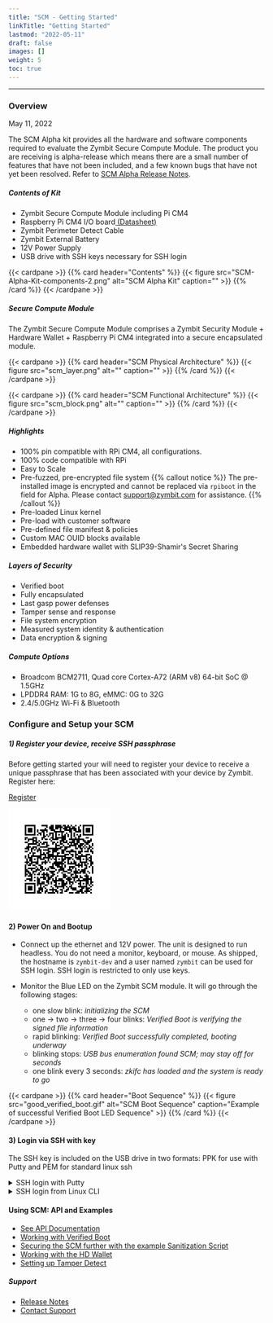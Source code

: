 ```yaml
---
title: "SCM - Getting Started"
linkTitle: "Getting Started"
lastmod: "2022-05-11"
draft: false
images: []
weight: 5
toc: true
---
```


-----
### **Overview**
May 11, 2022

The SCM Alpha kit provides all the hardware and software components required to evaluate the Zymbit Secure Compute Module. The product you are receiving is alpha-release which means there are a small number of features that have not been included, and a few known bugs that have not yet been resolved. Refer to [SCM Alpha Release Notes](../../../troubleshooting/scm/).

##### Contents of Kit
 
 * Zymbit Secure Compute Module including Pi CM4
 * Raspberry Pi CM4 I/O board[ (Datasheet)](https://datasheets.raspberrypi.com/cm4io/cm4io-datasheet.pdf)
 * Zymbit Perimeter Detect Cable
 * Zymbit External Battery
 * 12V Power Supply
 * USB drive with SSH keys necessary for SSH login

{{< cardpane >}}
{{% card header="Contents" %}}
{{< figure 
    src="SCM-Alpha-Kit-components-2.png"
    alt="SCM Alpha Kit"
    caption=""
    >}}
{{% /card %}}
{{< /cardpane >}}

##### Secure Compute Module

The Zymbit Secure Compute Module comprises a Zymbit Security Module + Hardware Wallet + Raspberry Pi CM4 integrated into a secure encapsulated module.

{{< cardpane >}}
{{% card header="SCM Physical Architecture" %}}
{{< figure
    src="scm_layer.png"
    alt=""
    caption=""
    >}}
{{% /card %}}
{{< /cardpane >}}

{{< cardpane >}}
{{% card header="SCM Functional Architecture" %}}
{{< figure
    src="scm_block.png"
    alt=""
    caption=""
    >}}
{{% /card %}}
{{< /cardpane >}}
    
##### Highlights
* 100% pin compatible with RPi CM4, all configurations.
* 100% code compatible with RPi
* Easy to Scale
* Pre-fuzzed, pre-encrypted file system
{{% callout notice %}}
The pre-installed image is encrypted and cannot be replaced via `rpiboot` in the field for Alpha. Please contact support@zymbit.com for assistance.
{{% /callout %}}
* Pre-loaded Linux kernel
* Pre-load with customer software
* Pre-defined file manifest & policies
* Custom MAC OUID blocks available
* Embedded hardware wallet with SLIP39-Shamir's Secret Sharing

##### Layers of Security
* Verified boot
* Fully encapsulated
* Last gasp power defenses
* Tamper sense and response
* File system encryption
* Measured system identity & authentication
* Data encryption & signing

##### Compute Options
* Broadcom BCM2711, Quad core Cortex-A72 (ARM v8) 64-bit SoC @ 1.5GHz
* LPDDR4 RAM: 1G to 8G, eMMC: 0G to 32G
* 2.4/5.0GHz Wi-Fi & Bluetooth

### **Configure and Setup your SCM**

##### 1) Register your device, receive SSH passphrase

Before getting started your will need to register your device to receive a unique passphrase that has been associated with your device by Zymbit.  Register here:

[Register](https://forms.zoho.com/phil12/form/SecureComputeModuleAlphaDeviceRegistration/)

![register](reg_barcode.png)
#### 2) Power On and Bootup
 * Connect up the ethernet and 12V power. The unit is designed to run headless. You do not need a monitor, keyboard, or mouse. As shipped, the hostname is `zymbit-dev` and a user named `zymbit` can be used for SSH login. SSH login is restricted to only use keys.
 
 * Monitor the Blue LED on the Zymbit SCM module. It will go through the following stages:
    - one slow blink:    *initializing the SCM*
    - one -> two -> three -> four blinks:   *Verified Boot is verifying the signed file information*
    - rapid blinking:   *Verified Boot successfully completed, booting underway*
    - blinking stops:   *USB bus enumeration found SCM; may stay off for seconds*
    - one blink every 3 seconds:   *zkifc has loaded and the system is ready to go*

{{< cardpane >}}
{{% card header="Boot Sequence" %}}
{{< figure 
    src="good_verified_boot.gif"
    alt="SCM Boot Sequence"
    caption="Example of successful Verified Boot LED Sequence"
    >}}
{{% /card %}}
{{< /cardpane >}}

#### 3) Login via SSH with key
The SSH key is included on the USB drive in two formats: PPK for use with Putty and PEM for standard linux ssh

<details>

<summary>
   SSH login with Putty
</summary>
    
* Copy PPK key from USB drive to your host

{{< cardpane >}}
{{% card header="Open PuTTY" %}}
{{< figure
    src="putty1.png"
    alt="Load SSH key file into PuTTY"
    caption="Open PuTTY, navigate to SSH -> Auth, and Browse to the PPK file."
    >}}
{{% /card %}}
{{< /cardpane >}}
    
{{< cardpane >}}
{{% card header="Configure and Save" %}}
{{< figure
    src="putty2.png"
    alt="Choose Session, then name and Save"
    caption="Choose Session, then fill out the Host Name, the Session name, and Save."
    >}}
{{% /card %}}
{{< /cardpane >}}
    
{{< cardpane >}}
{{% card header="Open SSH Session" %}}
{{< figure
    src="putty3.png"
    alt="Open your PuTTY Session"
    caption="Choose your saved session and Open. Enter the Passphrase you received from Zymbit when prompted."
    >}}
{{% /card %}}
{{< /cardpane >}}

</details>

<details>

<summary>
   SSH login from Linux CLI
</summary>

    1. Copy PEM key from USB drive to your host
    2. `ssh -i zscm.pem zymbit@zymbit-dev`
    3. Present your passphrase when prompted

</details>

#### Using SCM: API and Examples
    
 * [See API Documentation](../../../api/)   
 * [Working with Verified Boot](../../../tutorials/verified-boot/)
 * [Securing the SCM further with the example Sanitization Script](https://github.com/zymbit-applications/zk-scripts)
 * [Working with the HD Wallet](../../../tutorials/digital-wallet/)
 * [Setting up Tamper Detect](../../../tutorials/perimeter-detect/)
    
##### Support
    
 * [Release Notes](../../../troubleshooting/scm/)
 * [Contact Support](mailto:support@zymbit.com)


